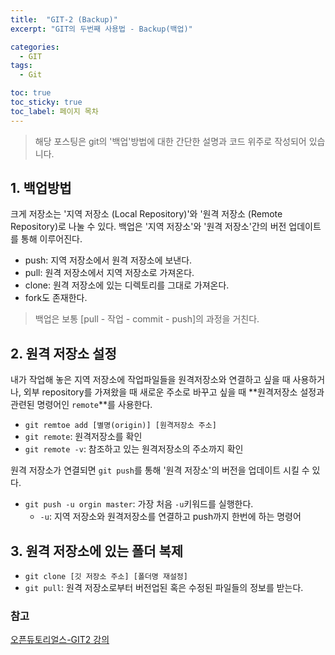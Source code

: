 ```yaml
---
title:  "GIT-2 (Backup)"
excerpt: "GIT의 두번째 사용법 - Backup(백업)"

categories:
  - GIT
tags:
  - Git

toc: true
toc_sticky: true
toc_label: 페이지 목차
---
```

 > 해당 포스팅은 git의 '백업'방법에 대한 간단한 설명과 코드 위주로 작성되어 있습니다.   

## 1. 백업방법
 크게 저장소는 '지역 저장소 (Local Repository)'와 '원격 저장소 (Remote Repository)로 나눌 수 있다. 백업은 '지역 저장소'와 '원격 저장소'간의 버전 업데이트를 통해 이루어진다. 

- push: 지역 저장소에서 원격 저장소에 보낸다.
- pull: 원격 저장소에서 지역 저장소로 가져온다. 
- clone: 원격 저장소에 있는 디렉토리를 그대로 가져온다.
- fork도 존재한다.

> 백업은 보통 [pull - 작업 - commit - push]의 과정을 거친다.


## 2. 원격 저장소 설정
내가 작업해 놓은 지역 저장소에 작업파일들을 원격저장소와 연결하고 싶을 때 사용하거나, 외부 repository를 가져왔을 때 새로운 주소로 바꾸고 싶을 때 **원격저장소 설정과 관련된 명령어인 `remote`**를 사용한다.
- `git remtoe add [별명(origin)] [원격저장소 주소]`
- `git remote`: 원격저장소를 확인
- `git remote -v`: 참조하고 있는 원격저장소의 주소까지 확인

 원격 저장소가 연결되면 `git push`를 통해 '원격 저장소'의 버전을 업데이트 시킬 수 있다.
 - `git push -u orgin master`: 가장 처음 `-u`키워드를 실행한다.
   - `-u`: 지역 저장소와 원격저장소를 연결하고 push까지 한번에 하는 명령어


## 3. 원격 저장소에 있는 폴더 복제
- `git clone [깃 저장소 주소] [폴더명 재설정]`
- `git pull`: 원격 저장소로부터 버전업된 혹은 수정된 파일들의 정보를 받는다.


### 참고
[오픈듀토리얼스-GIT2 강의](https://opentutorials.org/course/3841)